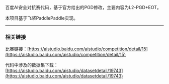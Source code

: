 百度AI安全对抗赛代码，基于官方给出的PGD修改，主要内容为L2-PGD+EOT。

本项目基于飞桨PaddlePaddle实现。

---

### 相关链接
比赛链接：[https://aistudio.baidu.com/aistudio/competition/detail/15](https://aistudio.baidu.com/aistudio/competition/detail/15)

代码中涉及的数据集下载：
[https://aistudio.baidu.com/aistudio/datasetdetail/19743](https://aistudio.baidu.com/aistudio/datasetdetail/19743)

